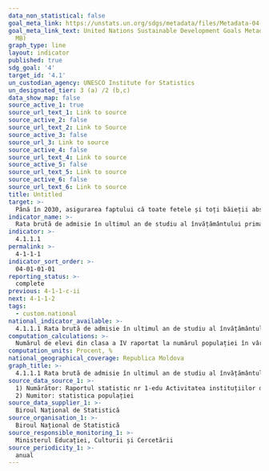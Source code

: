 ```yaml
---
data_non_statistical: false
goal_meta_link: https://unstats.un.org/sdgs/metadata/files/Metadata-04-01-01.pdf
goal_meta_link_text: United Nations Sustainable Development Goals Metadata (PDF 4.0
  MB)
graph_type: line
layout: indicator
published: true
sdg_goal: '4'
target_id: '4.1'
un_custodian_agency: UNESCO Institute for Statistics
un_designated_tier: 3 (a) /2 (b,c)
data_show_map: false
source_active_1: true
source_url_text_1: Link to source
source_active_2: false
source_url_text_2: Link to Source
source_active_3: false
source_url_3: Link to source
source_active_4: false
source_url_text_4: Link to source
source_active_5: false
source_url_text_5: Link to source
source_active_6: false
source_url_text_6: Link to source
title: Untitled
target: >-
  Până în 2030, asigurarea faptului că toate fetele și toți băieții absolvă învățământul primar și secundar gratuit, echitabil și calitativ, care să conducă la rezultate relevante și eficiente pe planul învățării
indicator_name: >-
  Rata brută de admisie în ultimul an de studiu al învățământului primar, pe sexe
indicator: >-
  4.1.1.1
permalink: >-
  4-1-1-1
indicator_sort_order: >-
  04-01-01-01
reporting_status: >-
  complete
previous: 4-1-1-c-ii
next: 4-1-1-2
tags:
  - custom.national
national_indicator_available: >-
  4.1.1.1 Rata brută de admisie în ultimul an de studiu al învățământului primar, pe sexe
computation_calculations: >-
  Numărul de elevi din clasa a IV raportat la numărul populației în vârstă de 11 ani
computation_units: Procent, %
national_geographical_coverage: Republica Moldova
graph_title: >-
  4.1.1.1 Rata brută de admisie în ultimul an de studiu al învățământului primar, pe sexe
source_data_source_1: >-
  1) Numărător: Raportul statistic nr 1-edu Activitatea instituțiilor de învățământ primar și secundar general<br> 
  2) Numitor: statistica populației
source_data_supplier_1: >-
  Biroul Național de Statistică
source_organisation_1: >-
  Biroul Național de Statistică
source_responsible_monitoring_1: >-
  Ministerul Educației, Culturii și Cercetării
source_periodicity_1: >-
  anual
---
```

